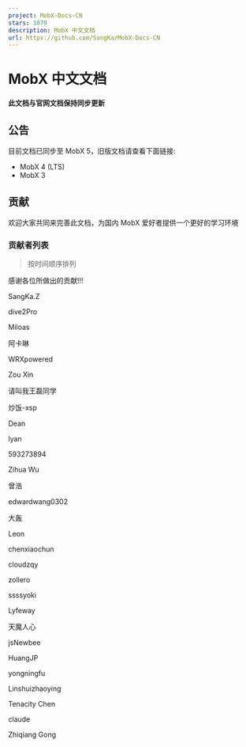 ```yaml
---
project: MobX-Docs-CN
stars: 1079
description: MobX 中文文档
url: https://github.com/SangKa/MobX-Docs-CN
---
```


MobX 中文文档
=========

#### 此文档与官网文档保持同步更新

公告
--

目前文档已同步至 MobX 5，旧版文档请查看下面链接:

-   MobX 4 (LTS)
-   MobX 3

贡献
--

欢迎大家共同来完善此文档，为国内 MobX 爱好者提供一个更好的学习环境

### 贡献者列表

> 按时间顺序排列

感谢各位所做出的贡献!!!

  
SangKa.Z

  
dive2Pro

  
Miloas

  
阿卡琳

  
WRXpowered

  
Zou Xin

  
请叫我王磊同学

  
炒饭-xsp

  
Dean

  
lyan

  
593273894

  
Zihua Wu

  
曾浩

  
edwardwang0302

  
大轰

  
Leon

  
chenxiaochun

  
cloudzqy

  
zollero

  
ssssyoki

  
Lyfeway

  
天魔人心

  
jsNewbee

  
HuangJP

  
yongningfu

  
Linshuizhaoying

  
Tenacity Chen

  
claude

  
Zhiqiang Gong
